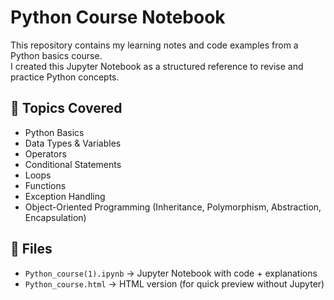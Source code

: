 # Python Course Notebook 

This repository contains my learning notes and code examples from a Python basics course.  
I created this Jupyter Notebook as a structured reference to revise and practice Python concepts.

## 📘 Topics Covered
- Python Basics
- Data Types & Variables
- Operators
- Conditional Statements
- Loops
- Functions
- Exception Handling
- Object-Oriented Programming (Inheritance, Polymorphism, Abstraction, Encapsulation)

## 📂 Files
- `Python_course(1).ipynb` → Jupyter Notebook with code + explanations
- `Python_course.html` → HTML version (for quick preview without Jupyter)
